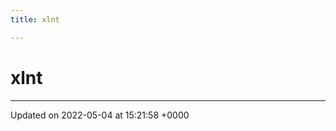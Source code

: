 ```yaml
---
title: xlnt

---
```


# xlnt








-------------------------------

Updated on 2022-05-04 at 15:21:58 +0000